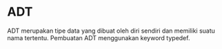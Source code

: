 # ADT

ADT merupakan tipe data yang dibuat oleh diri sendiri dan memiliki suatu nama tertentu. Pembuatan ADT menggunakan keyword typedef. 
